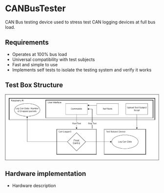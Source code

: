 # CANBusTester
CAN Bus testing device used to stress test CAN logging devices at full bus load.

## Requirements
- Operates at 100% bus load
- Universal compatibility with test subjects
- Fast and simple to use
- Implements self tests to isolate the testing system and verify it works

## Test Box Structure
![alt text](CANBusTester.drawio.png)

## Hardware implementation
- Hardware description
